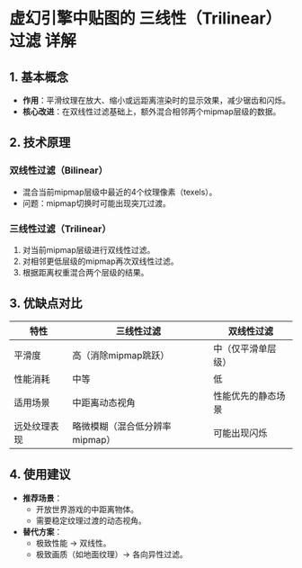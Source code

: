 # 虚幻引擎中贴图的 **三线性（Trilinear）过滤** 详解

## 1. 基本概念
- **作用**：平滑纹理在放大、缩小或远距离渲染时的显示效果，减少锯齿和闪烁。
- **核心改进**：在双线性过滤基础上，额外混合相邻两个mipmap层级的数据。

## 2. 技术原理
### 双线性过滤（Bilinear）
- 混合当前mipmap层级中最近的4个纹理像素（texels）。
- 问题：mipmap切换时可能出现突兀过渡。

### 三线性过滤（Trilinear）
1. 对当前mipmap层级进行双线性过滤。
2. 对相邻更低层级的mipmap再次双线性过滤。
3. 根据距离权重混合两个层级的结果。

## 3. 优缺点对比
| **特性**               | **三线性过滤**                          | **双线性过滤**                |
|------------------------|----------------------------------------|-------------------------------|
| 平滑度                 | 高（消除mipmap跳跃）                   | 中（仅平滑单层级）            |
| 性能消耗               | 中等                                   | 低                            |
| 适用场景               | 中距离动态视角                         | 性能优先的静态场景            |
| 远处纹理表现           | 略微模糊（混合低分辨率mipmap）         | 可能出现闪烁                  |

## 4. 使用建议
- **推荐场景**：
  - 开放世界游戏的中距离物体。
  - 需要稳定纹理过渡的动态视角。
- **替代方案**：
  - 极致性能 → 双线性。
  - 极致画质（如地面纹理）→ 各向异性过滤。